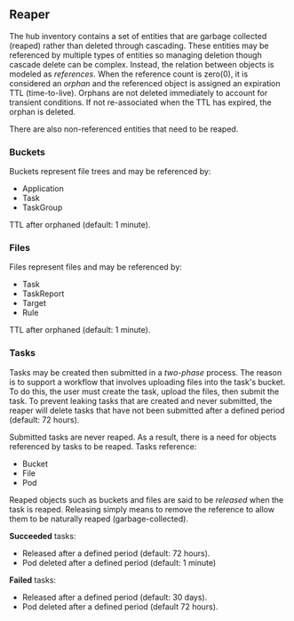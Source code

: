 
## Reaper ##

The hub inventory contains a set of entities that are garbage collected (reaped) 
rather than deleted through cascading. These entities may be referenced by multiple
types of entities so managing deletion though cascade delete can be complex. Instead,
the relation between objects is modeled as _references_. When the reference count
is zero(0), it is considered an _orphan_ and the referenced object is assigned 
an expiration TTL (time-to-live). Orphans are not deleted immediately to account 
for transient conditions. If not re-associated when the TTL has expired,
the orphan is deleted.

There are also non-referenced entities that need to be reaped.

### Buckets ###

Buckets represent file trees and may be referenced by:
- Application
- Task
- TaskGroup

TTL after orphaned (default: 1 minute).

### Files ###

Files represent files and may be referenced by:
- Task
- TaskReport
- Target
- Rule

TTL after orphaned (default: 1 minute).

### Tasks ###

Tasks may be created then submitted in a _two-phase_ process. The reason is to support
a workflow that involves uploading files into the task's bucket. To do this, the user
must create the task, upload the files, then submit the task. To prevent leaking tasks
that are created and never submitted, the reaper will delete tasks that have not been
submitted after a defined period (default: 72 hours).

Submitted tasks are never reaped. As a result, there is a need for objects
referenced by tasks to be reaped. Tasks reference:
- Bucket
- File
- Pod

Reaped objects such as buckets and files are said to be _released_ when the task is
reaped. Releasing simply means to remove the reference to allow them to be
naturally reaped (garbage-collected).

**Succeeded** tasks:
- Released after a defined period (default: 72 hours).
- Pod deleted after a defined period (default: 1 minute)

**Failed** tasks:
- Released after a defined period (default: 30 days).
- Pod deleted after a defined period (default 72 hours).
